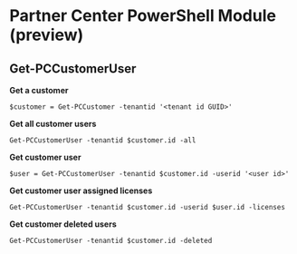 # Partner Center PowerShell Module (preview) #

## Get-PCCustomerUser ##

**Get a customer**

    $customer = Get-PCCustomer -tenantid '<tenant id GUID>'

**Get all customer users**

    Get-PCCustomerUser -tenantid $customer.id -all

**Get customer user**

    $user = Get-PCCustomerUser -tenantid $customer.id -userid '<user id>'

**Get customer user assigned licenses**

    Get-PCCustomerUser -tenantid $customer.id -userid $user.id -licenses

**Get customer deleted users**

    Get-PCCustomerUser -tenantid $customer.id -deleted


